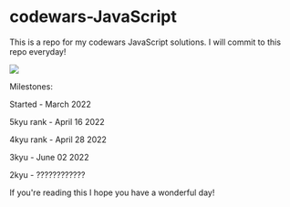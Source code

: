 # codewars-JavaScript

This is a repo for my codewars JavaScript solutions. I will commit to this repo everyday!

<a href = 'https://www.codewars.com/users/DustyDogCodex/badges/large'><img src='https://www.codewars.com/users/DustyDogCodex/badges/large'></a>

Milestones: 

Started    - March 2022

5kyu rank  - April 16 2022

4kyu rank  - April 28 2022

3kyu       - June 02 2022

2kyu       - ????????????

If you're reading this I hope you have a wonderful day!